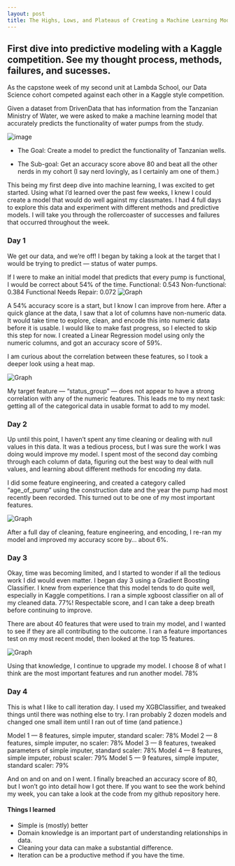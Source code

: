 ```yaml
---
layout: post
title: The Highs, Lows, and Plateaus of Creating a Machine Learning Model
--- 
```

## First dive into predictive modeling with a Kaggle competition. See my thought process, methods, failures, and sucesses.

As the capstone week of my second unit at Lambda School, our Data Science cohort competed against each other in a Kaggle style competition.

Given a dataset from DrivenData that has information from the Tanzanian Ministry of Water, we were asked to make a machine learning model that accurately predicts the functionality of water pumps from the study.

![image](https://miro.medium.com/max/1280/1*acjGajb52gNQ1iuYGKKJjg.jpeg)

 - The Goal: Create a model to predict the functionality of Tanzanian wells.

 - The Sub-goal: Get an accuracy score above 80 and beat all the other nerds in my cohort (I say nerd lovingly, as I certainly am one of them.)
 
This being my first deep dive into machine learning, I was excited to get started. Using what I’d learned over the past few weeks, I knew I could create a model that would do well against my classmates. I had 4 full days to explore this data and experiment with different methods and predictive models. I will take you through the rollercoaster of successes and failures that occurred throughout the week.

### Day 1
We get our data, and we’re off! I began by taking a look at the target that I would be trying to predict — status of water pumps.

If I were to make an initial model that predicts that every pump is functional, I would be correct about 54% of the time.
Functional: 0.543
Non-functional: 0.384
Functional Needs Repair: 0.072
![Graph](https://miro.medium.com/max/778/1*5XyJmS0gJ3bncG_LytxlCg.png)

A 54% accuracy score is a start, but I know I can improve from here. After a quick glance at the data, I saw that a lot of columns have non-numeric data. It would take time to explore, clean, and encode this into numeric data before it is usable. I would like to make fast progress, so I elected to skip this step for now. I created a Linear Regression model using only the numeric columns, and got an accuracy score of 59%.

I am curious about the correlation between these features, so I took a deeper look using a heat map.

![Graph](https://miro.medium.com/max/1400/1*Ws1ICE43AMvg0a4qP5orVA.png)

My target feature — “status_group” — does not appear to have a strong correlation with any of the numeric features. This leads me to my next task: getting all of the categorical data in usable format to add to my model.

### Day 2
Up until this point, I haven’t spent any time cleaning or dealing with null values in this data. It was a tedious process, but I was sure the work I was doing would improve my model. I spent most of the second day combing through each column of data, figuring out the best way to deal with null values, and learning about different methods for encoding my data.

I did some feature engineering, and created a category called “age_of_pump” using the construction date and the year the pump had most recently been recorded. This turned out to be one of my most important features.

![Graph](https://miro.medium.com/max/840/1*a1dnhOVm4d6NVT8hdTwJog.png)

After a full day of cleaning, feature engineering, and encoding, I re-ran my model and improved my accuracy score by… about 6%.

### Day 3
Okay, time was becoming limited, and I started to wonder if all the tedious work I did would even matter. I began day 3 using a Gradient Boosting Classifier. I knew from experience that this model tends to do quite well, especially in Kaggle competitions. I ran a simple xgboost classifier on all of my cleaned data. 77%! Respectable score, and I can take a deep breath before continuing to improve.

There are about 40 features that were used to train my model, and I wanted to see if they are all contributing to the outcome. I ran a feature importances test on my most recent model, then looked at the top 15 features.

![Graph](https://miro.medium.com/max/1400/1*n_XOKfD-ETXQf2uiP7mRiA.png)

Using that knowledge, I continue to upgrade my model. I choose 8 of what I think are the most important features and run another model. 78%

### Day 4
This is what I like to call iteration day. I used my XGBClassifier, and tweaked things until there was nothing else to try. I ran probably 2 dozen models and changed one small item until I ran out of time (and patience.)

Model 1 — 8 features, simple imputer, standard scaler: 78%
Model 2 — 8 features, simple imputer, no scaler: 78%
Model 3 — 8 features, tweaked parameters of simple imputer, standard scaler: 78%
Model 4 — 8 features, simple imputer, robust scaler: 79%
Model 5 — 9 features, simple imputer, standard scaler: 79%

And on and on and on I went. I finally breached an accuracy score of 80, but I won’t go into detail how I got there. If you want to see the work behind my week, you can take a look at the code from my github repository here.

#### Things I learned
- Simple is (mostly) better
- Domain knowledge is an important part of understanding relationships in data.
- Cleaning your data can make a substantial difference.
- Iteration can be a productive method if you have the time.

